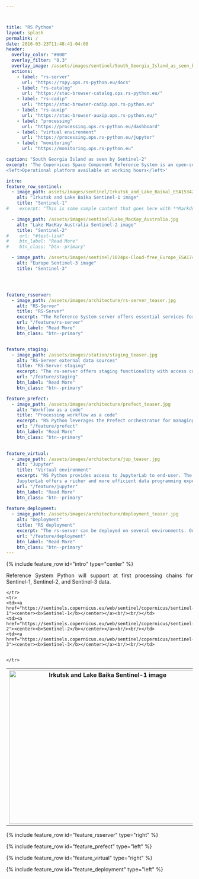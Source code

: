 ```yaml
---



title: "RS Python"
layout: splash
permalink: /
date: 2016-03-23T11:48:41-04:00
header:
  overlay_color: "#000"
  overlay_filter: "0.3"
  overlay_image: /assets/images/sentinel/South_Georgia_Island_as_seen_by_Sentinel-2.jpg
  actions:
    - label: "rs-server"
      url: "https://rspy.ops.rs-python.eu/docs"
    - label: "rs-catalog"
      url: "https://stac-browser-catalog.ops.rs-python.eu/"
    - label: "rs-cadip"
      url: "https://stac-browser-cadip.ops.rs-python.eu"
    - label: "rs-auxip"
      url: "https://stac-browser-auxip.ops.rs-python.eu/"
    - label: "processing"
      url: "https://processing.ops.rs-python.eu/dashboard"
    - label: "virtual environment" 
      url: "https://processing.ops.rs-python.eu/jupyter"
    - label: "monitoring"
      url: "https://monitoring.ops.rs-python.eu"

caption: "South Georgia Island as seen by Sentinel-2"
excerpt: 'The Copernicus Space Component Reference System is an open-source software solution allowing to implement, maintain, deploy, operate and monitor Sentinel data processing <b>workflows</b> based on the future re-engineered Level 0, 1, 2 Sentinel Data processors.<br/><br/>
<left>Operational platform available at working hours</left>'

intro: 
feature_row_sentinel:
  - image_path: assets/images/sentinel/Irkutsk_and_Lake_Baikal_ESA15342560.jpeg
    alt: "Irkutsk and Lake Baika Sentinel-1 image"
    title: "Sentinel-1"
#    excerpt: "This is some sample content that goes here with **Markdown** formatting."

  - image_path: /assets/images/sentinel/Lake_MacKay_Australia.jpg
    alt: "Lake MacKay Australia Sentinel-2 image"
    title: "Sentinel-2"
#    url: "#test-link"
#    btn_label: "Read More"
#    btn_class: "btn--primary"

  - image_path: /assets/images/sentinel/1024px-Cloud-free_Europe_ESA17486464.jpeg
    alt: "Europe Sentinel-3 image"
    title: "Sentinel-3"




feature_rsserver:
  - image_path: /assets/images/architecture/rs-server_teaser.jpg
    alt: "RS-Server"
    title: "RS-Server"
    excerpt: "The Reference System server offers essential services for building Copernicus processing workflows, all secured by stringent access controls. With RS-Server, STAC integration is seamless. RS-Server features a comprehensive catalog of Sentinel products, fully compatible with the STAC (SpatioTemporal Asset Catalog) standard. Additionally, it provides STAC interfaces to retrieve AUXIP and CADIP data. A versatile staging function rounds out this robust suite of services."
    url: "/feature/rs-server"
    btn_label: "Read More"
    btn_class: "btn--primary"


feature_staging:
  - image_path: /assets/images/station/staging_teaser.jpg
    alt: "RS-Server external data sources"
    title: "RS-Server staging"
    excerpt: "The rs-server offers staging functionality with access control for retrieving products from external data sources. The rs-server grants access to auxiliary data from the AUXIP station, as well as telemetry raw data from CADIP stations. It will also provide access to Sentinel level-0 products from LTA and Level-1 and Level-2 products from PRIP."
    url: "/feature/staging"
    btn_label: "Read More"
    btn_class: "btn--primary"

feature_prefect:
  - image_path: /assets/images/architecture/prefect_teaser.jpg
    alt: "Workflow as a code"
    title: "Processing workflow as a code"
    excerpt: "RS Python leverages the Prefect orchestrator for managing and automating workflows. Prefect simplifies workflow management, reduces operational costs, and provides a smoother experience for data orchestration compared to other tools. Its flexibility, quick adoption, and supportive community make it an excellent choice for RS’s workflow needs."
    url: "/feature/prefect"
    btn_label: "Read More"
    btn_class: "btn--primary"

    
feature_virtual:
  - image_path: /assets/images/architecture/jup_teaser.jpg
    alt: "Jupyter"
    title: "Virtual environment"
    excerpt: "RS Python provides access to JupyterLab to end-user. The end-user can build or start already made Prefect worflows from rs-client libraries. JupyterLab proposes a flexible workspace organization to users making it easier to work with multiple tabs simultaneously. Additionally, JupyterLab provides a comprehensive Markdown editor, enhancing the writing and documentation experience within notebooks.
    JupyterLab offers a richer and more efficient data programming experience, making it a wise choice for RS."
    url: "/feature/jupyter"
    btn_label: "Read More"
    btn_class: "btn--primary"
    
feature_deployment:
  - image_path: /assets/images/architecture/deployment_teaser.jpg
    alt: "Deployment"
    title: "RS deployment"
    excerpt: "The rs-server can be deployed on several environments. On a Kubernetes cluster or on a local machine. From the local machine it is also possible to access both local Catalog and remote rs-server services."
    url: "/feature/deployment"
    btn_label: "Read More"
    btn_class: "btn--primary"
---
```


{% include feature_row id="intro" type="center" %}
  
<p align="justify">Reference System Python will  support at first processing chains for Sentinel-1, Sentinel-2, and Sentinel-3 data. </p>   
  
<table>
	<tr>
		<th><img src="/assets/images/sentinel/Irkutsk_and_Lake_Baikal_ESA15342560.jpeg" width="516" height="414"  alt="Irkutsk and Lake Baika Sentinel-1 image"></th>
		<th><img src="/assets/images/sentinel/Lake_MacKay_Australia.jpg" width="516" height="414" alt="Lake MacKay Australia Sentinel-2 image"></th>
		<th><img src="/assets/images/sentinel/1024px-Cloud-free_Europe_ESA17486464.jpeg" width="516" height="414" alt="Europe Sentinel-3 image"></th>
 		
 	</tr>
 	<tr>
  	<td><a href="https://sentinels.copernicus.eu/web/sentinel/copernicus/sentinel-1"><center><b>Sentinel-1</b></center></a><br/><br/></td>
  	<td><a href="https://sentinels.copernicus.eu/web/sentinel/copernicus/sentinel-2"><center><b>Sentinel-2</b></center></a><br/><br/></td>
  	<td><a href="https://sentinels.copernicus.eu/web/sentinel/copernicus/sentinel-3"><center><b>Sentinel-3</b></center></a><br/><br/></td>
  	

 	</tr>
	
</table>




{% include feature_row id="feature_rsserver" type="right" %}

{% include feature_row id="feature_prefect" type="left" %}

{% include feature_row id="feature_virtual" type="right" %}

{% include feature_row id="feature_deployment" type="left" %}

<style type="text/css">
  #conteneur {
    margin-top:0;
    margin-bottom:0;
    text-align: left;
    }
</style>

